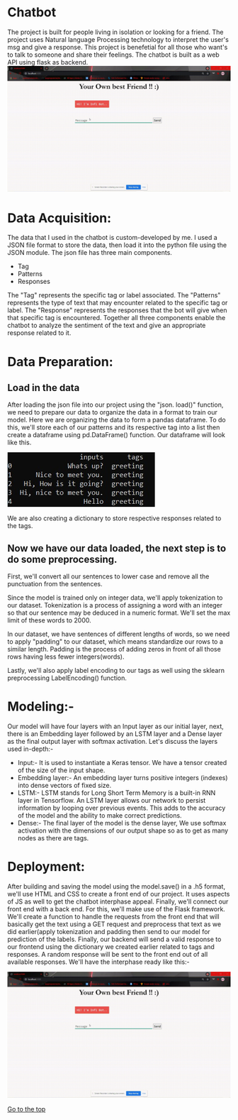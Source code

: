 # Chatbot
The project is built for people living in isolation or looking for a friend. The project uses Natural language Processing technology to interpret the user's msg and give a response. This project is benefetial for all those who want's to talk to someone and share their feelings. The chatbot is built as a web API using flask as backend. 
![video_description](/video.gif)

# Data Acquisition:
The data that I used in the chatbot is custom-developed by me. I used a JSON file format to store the data, then load it into the python file using the JSON module. 
The json file has three main components.
<ul>
<li> Tag
<li> Patterns
<li> Responses
  </ul>
  
The "Tag" represents the specific tag or label associated.
The "Patterns" represents the type of text that may encounter related to the specific tag or label.
The "Response" represents the responses that the bot will give when that specific tag is encountered.
Together all three components enable the chatbot to analyze the sentiment of the text and give an appropriate response related to it.

# Data Preparation:

## Load in the data

After loading the json file into our project using the "json. load()" function, we need to prepare our data to organize the data in a format to train our model. Here we are organizing the data to form a pandas dataframe. To do this, we'll store each of our patterns and its respective tag into a list then create a dataframe using pd.DataFrame() function. Our dataframe will look like this.

![top_5_rows](/data.jpg)

We are also creating a dictionary to store respective responses related to the tags.

## Now we have our data loaded, the next step is to do some preprocessing.

First, we'll convert all our sentences to lower case and remove all the punctuation from the sentences. 

Since the model is trained only on integer data, we'll apply tokenization to our dataset. Tokenization is a process of assigning a word with an integer so that our sentence may be deduced in a numeric format. We'll set the max limit of these words to 2000.

In our dataset, we have sentences of different lengths of words, so we need to apply "padding" to our dataset, which means standardize our rows to a similar length. Padding is the process of adding zeros in front of all those rows having less fewer integers(words).

Lastly, we'll also apply label encoding to our tags as well using the sklearn preprocessing LabelEncoding() function.

# Modeling:- 

Our model will have four layers with an Input layer as our initial layer, next, there is an Embedding layer followed by an LSTM layer and a Dense layer as the final output layer with softmax activation. Let's discuss the layers used in-depth:-

<ul>
<li> Input:- It is used to instantiate a Keras tensor. We have a tensor created of the size of the input shape.
<li>Embedding layer:- An embedding layer turns positive integers (indexes) into dense vectors of fixed size. 
<li> LSTM:- LSTM stands for Long Short Term Memory is a built-in RNN layer in Tensorflow. An LSTM layer allows our network to persist information by looping over previous events. This adds to the accuracy of the model and the ability to make correct predictions.
<li> Dense:- The final layer of the model is the dense layer, We use softmax activation with the dimensions of our output shape so as to get as many nodes as there are tags.
</ul>

# Deployment:

After building and saving the model using the model.save() in a .h5 format, we'll use HTML and CSS to create a front end of our project. It uses aspects of JS as well to get the chatbot interphase appeal. Finally, we'll connect our front end with a back end. For this, we'll make use of the Flask framework. We'll create a function to handle the requests from the front end that will basically get the text using a GET request and preprocess that text as we did earlier(apply tokenization and padding then send to our model for prediction of the labels. Finally, our backend will send a valid response to our frontend using the dictionary we created earlier related to tags and responses. A random response will be sent to the front end out of all available responses. We'll have the interphase ready like this:-

![video_description](/video.gif)

[Go to the top](https://github.com/Pulkit12dhingra/Chatbot)
